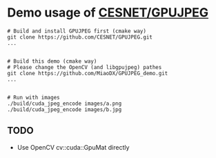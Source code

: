 # Demo usage of [CESNET/GPUJPEG](https://github.com/CESNET/GPUJPEG)

``` vi
# Build and install GPUJPEG first (cmake way)
git clone https://github.com/CESNET/GPUJPEG.git
...


# Build this demo (cmake way)
# Please change the OpenCV (and libgpujpeg) pathes
git clone https://github.com/MiaoDX/GPUJPEG_demo.git
...


# Run with images
./build/cuda_jpeg_encode images/a.png
./build/cuda_jpeg_encode images/b.jpg
```

## TODO

* Use OpenCV cv::cuda::GpuMat directly
